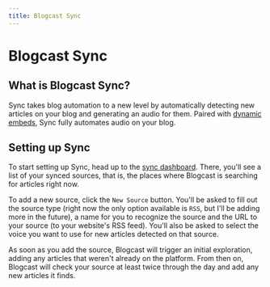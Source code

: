 ```yaml
---
title: Blogcast Sync
---
```

# Blogcast Sync

## What is Blogcast Sync?

Sync takes blog automation to a new level by automatically detecting new articles on your blog and generating an audio for them. Paired with [dynamic embeds](embeds/dynamic), Sync fully automates audio on your blog.

## Setting up Sync

To start setting up Sync, head up to the [sync dashboard](https://blogcast.host/sync). There, you'll see a list of your synced sources, that is, the places where Blogcast is searching for articles right now.

To add a new source, click the `New Source` button. You'll be asked to fill out the source type (right now the only option available is `RSS`, but I'll be adding more in the future), a name for you to recognize the source and the URL to your source (to your website's RSS feed). You'll also be asked to select the voice you want to use for new articles detected on that source.

As soon as you add the source, Blogcast will trigger an initial exploration, adding any articles that weren't already on the platform. From then on, Blogcast will check your source at least twice through the day and add any new articles it finds.